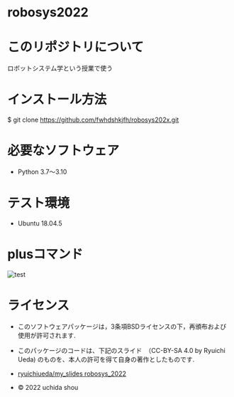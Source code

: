 # robosys2022

# このリポジトリについて

ロボットシステム学という授業で使う

# インストール方法

$ git clone https://github.com/fwhdshkjfh/robosys202x.git

#  必要なソフトウェア

* Python 3.7～3.10

# テスト環境

* Ubuntu 18.04.5

# plusコマンド

![test](https://github.com/fwhdshkjfh/robosys202x/actions/workflows/test.yml/badge.svg)

# ライセンス

 * このソフトウェアパッケージは，3条項BSDライセンスの下，再頒布および使用が許可されます.

 * このパッケージのコードは、下記のスライド　（CC-BY-SA 4.0 by Ryuichi Ueda) のものを、本人の許可を得て自身の著作としたものです.

 * [ryuichiueda/my_slides robosys_2022](https://github.com/ryuichiueda/my_slides/tree/master/robosys_2022)

  * © 2022 uchida shou

  






 

